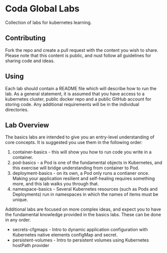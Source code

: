 # Coda Global Labs

Collection of labs for kubernetes learning.

## Contributing

Fork the repo and create a pull request with the content you wish to share.  Please note that this content is public, and nust follow all guidelines for sharing code and ideas.

## Using

Each lab should contain a README file which will describe how to run the lab.  As a general statement, it is assumed that you have access to a kubernetes cluster, public docker repo and a public GitHub account for storing code.  Any additional requirements will be in the individual directories.

## Lab Overview

The basics labs are intended to give you an entry-level understanding of core concepts.  It is suggested you use them in the following order:

1. container-basics - this will show you how to run code you write in a container.
2. pod-basics - a Pod is one of the fundamental objects in Kubernetes, and this exercise will bridge understanding from container to Pod.
3. deployment-basics - on its own, a Pod only runs a contianer once.  Making your application resilient and self-healing requires something more, and this lab walks you through that.
4. namespace-basics - Several Kubernetes resources (such as Pods and Deployments) run in namespaces in which the names of items must be unique.

Additional labs are focused on more complex ideas, and expect you to have the fundamental knowledge provided in the basics labs.  These can be done in any order.

- secrets-cfgmaps - Intro to dynamic application configuration with Kubernetes native elements configMap and secret.
- persistent-volumes - Intro to persistent volumes using Kubernetes hostPath provider
